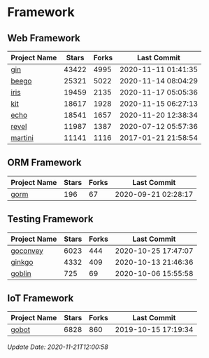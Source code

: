 # Framework

## Web Framework
| Project Name | Stars | Forks | Last Commit |
| ------------ | ----- | ----- | ----------- |
| [gin](https://github.com/gin-gonic/gin) | 43422 | 4995 | 2020-11-11 01:41:35 |
| [beego](https://github.com/astaxie/beego) | 25321 | 5022 | 2020-11-14 08:04:29 |
| [iris](https://github.com/kataras/iris) | 19459 | 2135 | 2020-11-17 05:05:36 |
| [kit](https://github.com/go-kit/kit) | 18617 | 1928 | 2020-11-15 06:27:13 |
| [echo](https://github.com/labstack/echo) | 18541 | 1657 | 2020-11-20 12:38:34 |
| [revel](https://github.com/revel/revel) | 11987 | 1387 | 2020-07-12 05:57:36 |
| [martini](https://github.com/go-martini/martini) | 11141 | 1116 | 2017-01-21 21:58:54 |

## ORM Framework
| Project Name | Stars | Forks | Last Commit |
| ------------ | ----- | ----- | ----------- |
| [gorm](https://github.com/jinzhu/gorm) | 196 | 67 | 2020-09-21 02:28:17 |

## Testing Framework
| Project Name | Stars | Forks | Last Commit |
| ------------ | ----- | ----- | ----------- |
| [goconvey](https://github.com/smartystreets/goconvey) | 6023 | 444 | 2020-10-25 17:47:07 |
| [ginkgo](https://github.com/onsi/ginkgo) | 4332 | 409 | 2020-10-13 21:46:36 |
| [goblin](https://github.com/franela/goblin) | 725 | 69 | 2020-10-06 15:55:58 |

## IoT Framework
| Project Name | Stars | Forks | Last Commit |
| ------------ | ----- | ----- | ----------- |
| [gobot](https://github.com/hybridgroup/gobot) | 6828 | 860 | 2019-10-15 17:19:34 |

*Update Date: 2020-11-21T12:00:58*